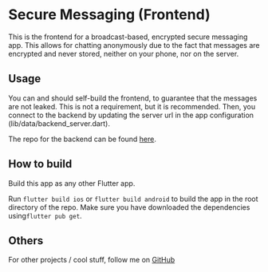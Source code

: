 # Secure Messaging (Frontend)

This is the frontend for a broadcast-based, encrypted secure messaging app. This allows for chatting anonymously due to the fact that messages are encrypted and never stored, neither on your phone, nor on the server.

## Usage

You can and should self-build the frontend, to guarantee that the messages are not leaked. This is not a requirement, but it is recommended. Then, you connect to the backend by updating the server url in the app configuration (lib/data/backend_server.dart).

The repo for the backend can be found [here](https://github.com/xrusu/secure-messaging-backend).

## How to build

Build this app as any other Flutter app.

Run `flutter build ios` or `flutter build android` to build the app in the root directory of the repo. Make sure you have downloaded the dependencies using`flutter pub get`.

## Others
For other projects / cool stuff, follow me on
[GitHub](https://github.com/xrusu)
